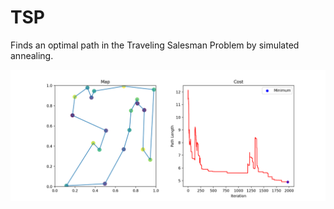# TSP

Finds an optimal path in the Traveling Salesman Problem by simulated annealing.

![Simulated Annealing Results](resources/Figure_1.png)